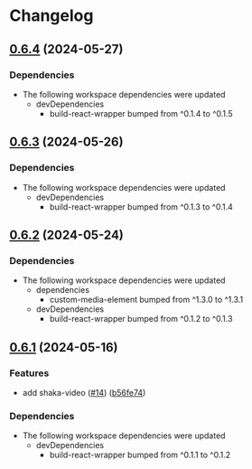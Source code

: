# Changelog

## [0.6.4](https://github.com/muxinc/media-elements/compare/shaka-video-element@0.6.3...shaka-video-element@0.6.4) (2024-05-27)


### Dependencies

* The following workspace dependencies were updated
  * devDependencies
    * build-react-wrapper bumped from ^0.1.4 to ^0.1.5

## [0.6.3](https://github.com/muxinc/media-elements/compare/shaka-video-element@0.6.2...shaka-video-element@0.6.3) (2024-05-26)


### Dependencies

* The following workspace dependencies were updated
  * devDependencies
    * build-react-wrapper bumped from ^0.1.3 to ^0.1.4

## [0.6.2](https://github.com/muxinc/media-elements/compare/shaka-video-element@0.6.1...shaka-video-element@0.6.2) (2024-05-24)


### Dependencies

* The following workspace dependencies were updated
  * dependencies
    * custom-media-element bumped from ^1.3.0 to ^1.3.1
  * devDependencies
    * build-react-wrapper bumped from ^0.1.2 to ^0.1.3

## [0.6.1](https://github.com/muxinc/media-elements/compare/shaka-video-element-v0.6.0...shaka-video-element@0.6.1) (2024-05-16)


### Features

* add shaka-video ([#14](https://github.com/muxinc/media-elements/issues/14)) ([b56fe74](https://github.com/muxinc/media-elements/commit/b56fe743516663d35741b771a03ae12879f84296))


### Dependencies

* The following workspace dependencies were updated
  * devDependencies
    * build-react-wrapper bumped from ^0.1.1 to ^0.1.2
